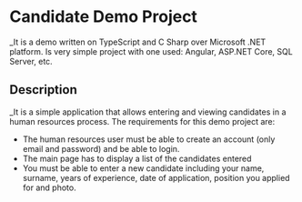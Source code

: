 # Candidate Demo Project
_It is a demo written on TypeScript and C Sharp over Microsoft .NET platform. Is very simple project with one used: Angular, ASP.NET Core, SQL Server, etc.

## Description 
_It is a simple application that allows entering and viewing candidates in a human resources process. The requirements for this demo project are:
* The human resources user must be able to create an account (only email and password) and be able to login.
* The main page has to display a list of the candidates entered
* You must be able to enter a new candidate including your name, surname, years of experience, date of application, position you applied for and photo.



